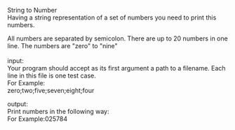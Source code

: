 String to Number
<br />
Having a string representation of a set of numbers you need to print this numbers.

All numbers are separated by semicolon. There are up to 20 numbers in one line. The numbers are "zero" to "nine"
<br /><br />
input:<br />
Your program should accept as its first argument a path to a filename. Each line in this file is one test case. <br />
For Example: <br />
zero;two;five;seven;eight;four

output:<br />
Print numbers in the following way:<br />
For Example:025784
<br />
<br />
